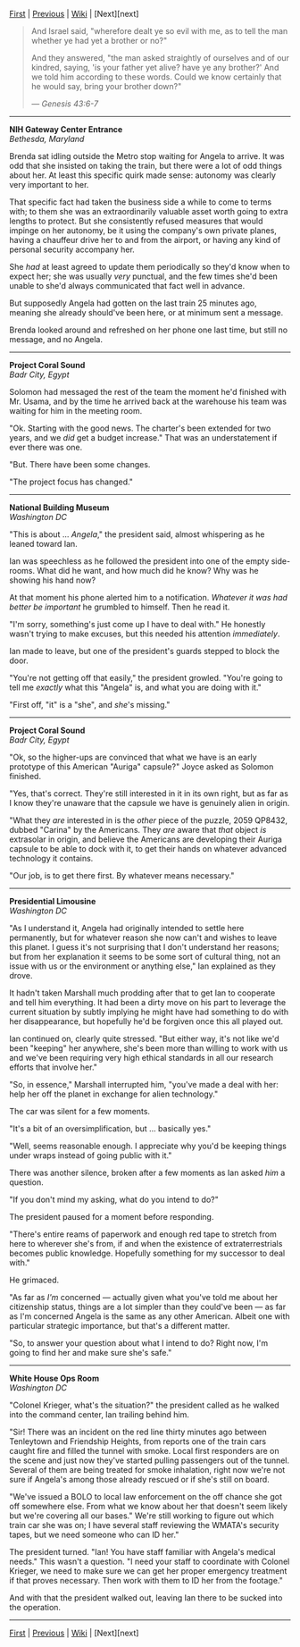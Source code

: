[First][first] | [Previous][prev] | [Wiki][wiki] | [Next][next]

> And Israel said, "wherefore dealt ye so evil with me, as to tell the man whether ye had yet a brother or no?"
> 
> And they answered, "the man asked straightly of ourselves and of our kindred, saying, 'is your father yet alive? have ye any brother?'
> And we told him according to these words.
> Could we know certainly that he would say, bring your brother down?"
> 
> _&mdash; Genesis 43:6-7_

--------

**NIH Gateway Center Entrance**  
*Bethesda, Maryland*

Brenda sat idling outside the Metro stop waiting for Angela to arrive.
It was odd that she insisted on taking the train,
  but there were a lot of odd things about her.
At least this specific quirk made sense:
  autonomy was clearly very important to her.

That specific fact had taken the business side a while to come to terms with;
  to them she was an extraordinarily valuable asset worth going to extra lengths to protect.
But she consistently refused measures that would impinge on her autonomy,
  be it using the company's own private planes,
  having a chauffeur drive her to and from the airport,
  or having any kind of personal security accompany her.

She _had_ at least agreed to update them periodically so they'd know when to expect her;
  she was usually _very_ punctual,
  and the few times she'd been unable to she'd always communicated that fact well in advance.

But supposedly Angela had gotten on the last train 25 minutes ago,
  meaning she already should've been here, or at minimum sent a message.

Brenda looked around and refreshed on her phone one last time, but still no message, and no Angela.

--------
**Project Coral Sound**  
*Badr City, Egypt*

Solomon had messaged the rest of the team the moment he'd finished with Mr. Usama,
  and by the time he arrived back at the warehouse his team was waiting for him in the meeting room.

"Ok. Starting with the good news.
The charter's been extended for two years, and we _did_ get a budget increase."
That was an understatement if ever there was one.

"But. There have been some changes.

"The project focus has changed."

--------
**National Building Museum**  
*Washington DC*

"This is about ... _Angela_," the president said,
  almost whispering as he leaned toward Ian.

Ian was speechless as he followed the president into one of the empty side-rooms.
What did he want, and how much did he know?
Why was he showing his hand now?

At that moment his phone alerted him to a notification.
_Whatever it was had better be important_ he grumbled to himself.
Then he read it.

"I'm sorry, something's just come up I have to deal with."
He honestly wasn't trying to make excuses, but this needed his attention _immediately_.

Ian made to leave, but one of the president's guards stepped to block the door.

"You're not getting off that easily," the president growled.
"You're going to tell me _exactly_ what this "Angela" is, and what you are doing with it."

"First off, "it" is a "she", and _she_'s missing."

--------
**Project Coral Sound**  
*Badr City, Egypt*

"Ok, so the higher-ups are convinced that what we have is an early prototype of this American "Auriga" capsule?"
Joyce asked as Solomon finished.

"Yes, that's correct.
They're still interested in it in its own right,
  but as far as I know they're unaware that the capsule we have is genuinely alien in origin.

"What they _are_ interested in is the _other_ piece of the puzzle,
  2059 QP8432, dubbed "Carina" by the Americans.
They _are_ aware that _that_ object _is_ extrasolar in origin,
  and believe the Americans are developing their Auriga capsule to be able to dock with it,
  to get their hands on whatever advanced technology it contains.

"Our job, is to get there first.
By whatever means necessary."

--------
**Presidential Limousine**  
*Washington DC*

"As I understand it, Angela had originally intended to settle here permanently,
  but for whatever reason she now can't and wishes to leave this planet.
I guess it's not surprising that I don't understand her reasons;
  but from her explanation it seems to be some sort of cultural thing,
  not an issue with us or the environment or anything else,"
  Ian explained as they drove.

It hadn't taken Marshall much prodding after that to get Ian to cooperate and tell him everything.
It had been a dirty move on his part to leverage the current situation
  by subtly implying he might have had something to do with her disappearance,
  but hopefully he'd be forgiven once this all played out.

Ian continued on, clearly quite stressed.
"But either way, it's not like we'd been "keeping" her anywhere,
  she's been more than willing to work with us and
  we've been requiring very high ethical standards in all our research efforts that involve her."

"So, in essence," Marshall interrupted him, "you've made a deal with her: help her off the planet in exchange for alien technology."

The car was silent for a few moments.

"It's a bit of an oversimplification, but ... basically yes."

"Well, seems reasonable enough.
I appreciate why you'd be keeping things under wraps instead of going public with it."

There was another silence, broken after a few moments as Ian asked _him_ a question.

"If you don't mind my asking, what do you intend to do?"

The president paused for a moment before responding.

"There's entire reams of paperwork and enough red tape to stretch from here to wherever she's from,
  if and when the existence of extraterrestrials becomes public knowledge.
Hopefully something for my successor to deal with."

He grimaced.

"As far as _I'm_ concerned &mdash; 
  actually given what you've told me about her citizenship status,
  things are a lot simpler than they could've been &mdash;
  as far as I'm concerned Angela is the same as any other American.
Albeit one with particular strategic importance,
  but that's a different matter.

"So, to answer your question about what I intend to do?
Right now, I'm going to find her and make sure she's safe."

--------
**White House Ops Room**  
*Washington DC*

"Colonel Krieger, what's the situation?" the president called as he walked into the command center,
  Ian trailing behind him.

"Sir! There was an incident on the red line thirty minutes ago between Tenleytown and Friendship Heights,
  from reports one of the train cars caught fire and filled the tunnel with smoke.
Local first responders are on the scene and just now they've started pulling passengers out of the tunnel.
Several of them are being treated for smoke inhalation,
  right now we're not sure if Angela's among those already rescued or if she's still on board.

"We've issued a BOLO to local law enforcement on the off chance she got off somewhere else.
From what we know about her that doesn't seem likely but we're covering all our bases."
We're still working to figure out which train car she was on;
  I have several staff reviewing the WMATA's security tapes, but we need someone who can ID her."

The president turned.
"Ian! You have staff familiar with Angela's medical needs."
This wasn't a question.
"I need your staff to coordinate with Colonel Krieger,
  we need to make sure we can get her proper emergency treatment if that proves necessary.
Then work with them to ID her from the footage."

And with that the president walked out, leaving Ian there to be sucked into the operation.

--------

[First][first] | [Previous][prev] | [Wiki][wiki] | [Next][next]

[first]: https://www.reddit.com/r/HFY/comments/7iqrcn/wheels_within_wheels/
[prev]: https://www.reddit.com/r/HFY/comments/bjxdl6/wheels_within_wheels_espionage_14/
[wiki]: https://www.reddit.com/r/HFY/wiki/series/wheels_within_wheels
